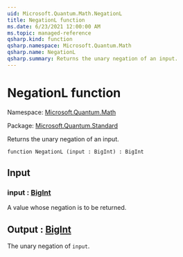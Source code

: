 ```yaml
---
uid: Microsoft.Quantum.Math.NegationL
title: NegationL function
ms.date: 6/23/2021 12:00:00 AM
ms.topic: managed-reference
qsharp.kind: function
qsharp.namespace: Microsoft.Quantum.Math
qsharp.name: NegationL
qsharp.summary: Returns the unary negation of an input.
---
```


# NegationL function

Namespace: [Microsoft.Quantum.Math](xref:Microsoft.Quantum.Math)

Package: [Microsoft.Quantum.Standard](https://nuget.org/packages/Microsoft.Quantum.Standard)


Returns the unary negation of an input.

```qsharp
function NegationL (input : BigInt) : BigInt
```


## Input

### input : [BigInt](xref:microsoft.quantum.qsharp.valueliterals#bigint-literals)

A value whose negation is to be returned.



## Output : [BigInt](xref:microsoft.quantum.qsharp.valueliterals#bigint-literals)

The unary negation of `input`.